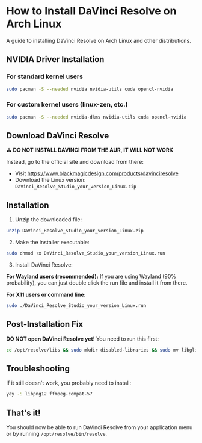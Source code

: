 # How to Install DaVinci Resolve on Arch Linux

A guide to installing DaVinci Resolve on Arch Linux and other distributions.

## NVIDIA Driver Installation

### For standard kernel users
```bash
sudo pacman -S --needed nvidia nvidia-utils cuda opencl-nvidia
```

### For custom kernel users (linux-zen, etc.)
```bash
sudo pacman -S --needed nvidia-dkms nvidia-utils cuda opencl-nvidia
```

## Download DaVinci Resolve

**⚠️ DO NOT INSTALL DAVINCI FROM THE AUR, IT WILL NOT WORK**

Instead, go to the official site and download from there:
- Visit https://www.blackmagicdesign.com/products/davinciresolve
- Download the Linux version: `DaVinci_Resolve_Studio_your_version_Linux.zip`

## Installation

1. Unzip the downloaded file:
```bash
unzip DaVinci_Resolve_Studio_your_version_Linux.zip
```

2. Make the installer executable:
```bash
sudo chmod +x DaVinci_Resolve_Studio_your_version_Linux.run
```

3. Install DaVinci Resolve:

**For Wayland users (recommended):**
If you are using Wayland (90% probability), you can just double click the run file and install it from there.

**For X11 users or command line:**
```bash
sudo ./DaVinci_Resolve_Studio_your_version_Linux.run
```

## Post-Installation Fix

**DO NOT open DaVinci Resolve yet!** You need to run this first:

```bash
cd /opt/resolve/libs && sudo mkdir disabled-libraries && sudo mv libglib* libgio* libgmodule* disabled-libraries
```

## Troubleshooting

If it still doesn't work, you probably need to install:
```bash
yay -S libpng12 ffmpeg-compat-57
```

## That's it!

You should now be able to run DaVinci Resolve from your application menu or by running `/opt/resolve/bin/resolve`.